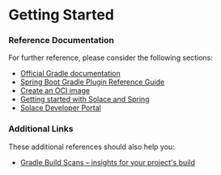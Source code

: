 # Getting Started

### Reference Documentation
For further reference, please consider the following sections:

* [Official Gradle documentation](https://docs.gradle.org)
* [Spring Boot Gradle Plugin Reference Guide](https://docs.spring.io/spring-boot/docs/2.6.9-SNAPSHOT/gradle-plugin/reference/html/)
* [Create an OCI image](https://docs.spring.io/spring-boot/docs/2.6.9-SNAPSHOT/gradle-plugin/reference/html/#build-image)
* [Getting started with Solace and Spring](https://www.solace.dev/start-spring-io-help/)
* [Solace Developer Portal](https://solace.dev)

### Additional Links
These additional references should also help you:

* [Gradle Build Scans – insights for your project's build](https://scans.gradle.com#gradle)

